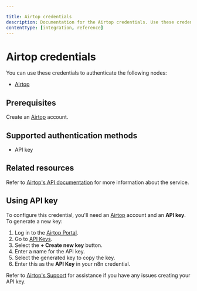```yaml
---

title: Airtop credentials
description: Documentation for the Airtop credentials. Use these credentials to authenticate Airtop in n8n, a workflow automation platform.
contentType: [integration, reference]
---
```


# Airtop credentials

You can use these credentials to authenticate the following nodes:

- [Airtop](/integrations/builtin/app-nodes/n8n-nodes-base.airtop.md)

## Prerequisites

Create an [Airtop](https://portal.airtop.ai/sign-up) account.

## Supported authentication methods

* API key

## Related resources

Refer to [Airtop's API documentation](https://docs.airtop.ai/api-reference/airtop-api) for more information about the service.

## Using API key

To configure this credential, you'll need an [Airtop](https://portal.airtop.ai/sign-up) account and an **API key**. To generate a new key:

1. Log in to the [Airtop Portal](https://portal.airtop.ai).
2. Go to [API Keys](https://portal.airtop.ai/api-keys).
3. Select the **+ Create new key** button.
4. Enter a name for the API key.
5. Select the generated key to copy the key.
6. Enter this as the **API Key** in your n8n credential.

Refer to [Airtop's Support](https://docs.airtop.ai/guides/misc/support) for assistance if you have any issues creating your API key.
